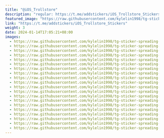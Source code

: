 ```yaml
---
title: "@iOS_Trollstore"
description: "regular: https://t.me/addstickers/iOS_Trollstore_Stickers"
featured_image: "https://raw.githubusercontent.com/kylelin1998/tg-sticker-spreading-worldwide-images/main/img/aed2a46c-7ff2-4704-a379-520036d82cf0.jpg"
link: "https://t.me/addstickers/iOS_Trollstore_Stickers"
weight: 3
date: 2024-01-14T17:05:21+08:00
images:
  - https://raw.githubusercontent.com/kylelin1998/tg-sticker-spreading-worldwide-images/main/img/aed2a46c-7ff2-4704-a379-520036d82cf0.jpg
  - https://raw.githubusercontent.com/kylelin1998/tg-sticker-spreading-worldwide-images/main/img/8beeb266-59b4-450a-93f0-62755de60bd8.jpg
  - https://raw.githubusercontent.com/kylelin1998/tg-sticker-spreading-worldwide-images/main/img/1a9484d2-77b6-4832-b688-503d12689998.jpg
  - https://raw.githubusercontent.com/kylelin1998/tg-sticker-spreading-worldwide-images/main/img/14d890d7-e831-4e01-8016-8c8cda5802a3.jpg
  - https://raw.githubusercontent.com/kylelin1998/tg-sticker-spreading-worldwide-images/main/img/9754eedf-0fa5-475b-a45b-ab44b0bfb2af.jpg
  - https://raw.githubusercontent.com/kylelin1998/tg-sticker-spreading-worldwide-images/main/img/af2e1e1a-7fba-462e-8ed9-87ea657ee3ac.jpg
  - https://raw.githubusercontent.com/kylelin1998/tg-sticker-spreading-worldwide-images/main/img/eb23a9d4-e4ad-4379-a03f-50e3c643a68c.jpg
  - https://raw.githubusercontent.com/kylelin1998/tg-sticker-spreading-worldwide-images/main/img/cc0b9cb8-7bac-4359-a23d-9789614b4289.jpg
  - https://raw.githubusercontent.com/kylelin1998/tg-sticker-spreading-worldwide-images/main/img/68fa751b-f043-472f-91c9-0427f02218ed.jpg
  - https://raw.githubusercontent.com/kylelin1998/tg-sticker-spreading-worldwide-images/main/img/ea308c2e-5232-49f7-9284-e24e4a385fd3.jpg
  - https://raw.githubusercontent.com/kylelin1998/tg-sticker-spreading-worldwide-images/main/img/0d637ce1-ecad-493f-b8e7-a92493ce493c.jpg
  - https://raw.githubusercontent.com/kylelin1998/tg-sticker-spreading-worldwide-images/main/img/a3ee99e6-975e-4b87-bcc7-85533a1c8795.jpg
  - https://raw.githubusercontent.com/kylelin1998/tg-sticker-spreading-worldwide-images/main/img/c79fc946-ff30-4b07-8a80-cf7985bd1b21.jpg
  - https://raw.githubusercontent.com/kylelin1998/tg-sticker-spreading-worldwide-images/main/img/172d6602-2e31-4f42-b8e6-2a142b816cc8.jpg
  - https://raw.githubusercontent.com/kylelin1998/tg-sticker-spreading-worldwide-images/main/img/8f20a0bc-cafa-4817-9bdb-ef79f932336a.jpg
  - https://raw.githubusercontent.com/kylelin1998/tg-sticker-spreading-worldwide-images/main/img/cad8ccec-4958-4c65-ac15-155db5ac3485.jpg
  - https://raw.githubusercontent.com/kylelin1998/tg-sticker-spreading-worldwide-images/main/img/05ad2caf-2094-4900-939d-37d28bbe0a24.jpg
  - https://raw.githubusercontent.com/kylelin1998/tg-sticker-spreading-worldwide-images/main/img/e9672bdd-f97b-4502-a56d-6c87d4d3d483.jpg
  - https://raw.githubusercontent.com/kylelin1998/tg-sticker-spreading-worldwide-images/main/img/64ae2d88-4438-46b2-98d4-471479c578f6.jpg
  - https://raw.githubusercontent.com/kylelin1998/tg-sticker-spreading-worldwide-images/main/img/53a5de0b-0677-4ce6-aed2-addca148b6f2.jpg
---
```

